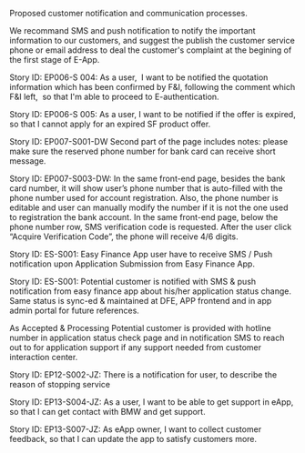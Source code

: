 Proposed customer notification and communication processes.

We recommand SMS and push notification to notify the important information to our customers, 
and suggest the publish the customer service phone or email address to deal the customer's complaint at 
the begining of the first stage of E-App.   

Story ID: EP006-S 004: 
As a user,  I want to be notified the quotation information which has been confirmed by F&I, following the comment which F&I left,  so that I'm able to proceed to E-authentication.

Story ID: EP006-S 005: 
As a user, I want to be notified if the offer is expired, so that I cannot apply for an expired SF product offer.

Story ID: EP007-S001-DW
Second part of the page includes notes: please make sure the reserved phone number for bank card can receive short message.

Story ID: EP007-S003-DW:
In the same front-end page, besides the bank card number, it will show user’s phone number that is auto-filled with the phone number used for account registration. Also, the phone number is editable and user can manually modify the number if it is not the one used to registration the bank account.
In the same front-end page, below the phone number row, SMS verification code is requested. After the user click “Acquire Verification Code”, the phone will receive 4/6 digits. 

Story ID: ES-S001:
Easy Finance App user have to receive SMS / Push notification upon Application Submission from Easy Finance App.

Story ID: ES-S001:
Potential customer is notified with SMS & push notification from easy finance app about his/her application status change. Same status is sync-ed & maintained at DFE, APP frontend and in app admin portal for future references. 

As Accepted & Processing
Potential customer is provided with hotline number in application status check page and in notification SMS to reach out to for application support if any support needed from customer interaction center.

Story ID: EP12-S002-JZ:
There is a notification for user, to describe the reason of stopping service

Story ID: EP13-S004-JZ: 
As a user, I want to be able to get support in eApp, so that I can get contact with BMW and get support. 

Story ID: EP13-S007-JZ: 
As eApp owner, I want to collect customer feedback, so that I can update the app to satisfy customers more.
